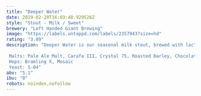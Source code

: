 ```yaml
---
title: "Deeper Water"
date: 2019-02-20T16:03:48.929526Z
style: "Stout - Milk / Sweet"
brewery: "Left Handed Giant Brewing"
image: "https://labels.untappd.com/labels/2357943?size=hd"
rating: "3.89"
description: "Deeper Water is our seasonal milk stout, brewed with lactose, vanilla and cacao nibs.  Malts: Pale Ale Malt, Carafa III, Crystal 75, Roasted Barley, Chocolate Hops: Bramling X, Mosaic Yeast: S-04"
abv: "5.1"
ibu: "0"
robots: noindex,nofollow
---
```

